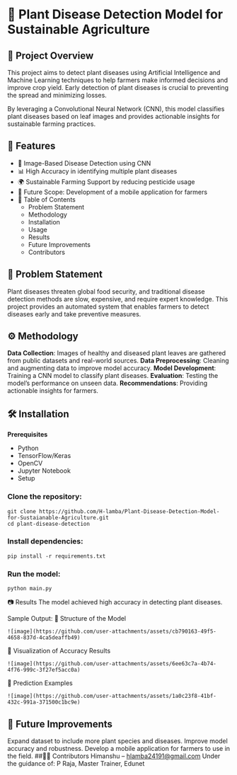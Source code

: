 # 🌱 Plant Disease Detection Model for Sustainable Agriculture
## 📌 Project Overview
This project aims to detect plant diseases using Artificial Intelligence and Machine Learning techniques to help farmers make informed decisions and improve crop yield. Early detection of plant diseases is crucial to preventing the spread and minimizing losses.

By leveraging a Convolutional Neural Network (CNN), this model classifies plant diseases based on leaf images and provides actionable insights for sustainable farming practices.

## 🚀 Features
* 🌿 Image-Based Disease Detection using CNN
* 📊 High Accuracy in identifying multiple plant diseases
* 🌍 Sustainable Farming Support by reducing pesticide usage
* 📲 Future Scope: Development of a mobile application for farmers
* 📖 Table of Contents
  * Problem Statement
  * Methodology
  * Installation
  * Usage
  * Results
  * Future Improvements
  * Contributors
  
## 🔬 Problem Statement
Plant diseases threaten global food security, and traditional disease detection methods are slow, expensive, and require expert knowledge. This project provides an automated system that enables farmers to detect diseases early and take preventive measures.

## ⚙️ Methodology
**Data Collection**: Images of healthy and diseased plant leaves are gathered from public datasets and real-world sources.
**Data Preprocessing**: Cleaning and augmenting data to improve model accuracy.
**Model Development**: Training a CNN model to classify plant diseases.
**Evaluation**: Testing the model’s performance on unseen data.
**Recommendations**: Providing actionable insights for farmers.

## 🛠️ Installation
**Prerequisites**
* Python
* TensorFlow/Keras
* OpenCV
* Jupyter Notebook
* Setup
### Clone the repository:

```
git clone https://github.com/H-lamba/Plant-Disease-Detection-Model-for-Sustaianable-Agriculture.git
cd plant-disease-detection
```
### Install dependencies:
```
pip install -r requirements.txt
```
### Run the model:
```
python main.py
```
📷 Results
The model achieved high accuracy in detecting plant diseases.

Sample Output:
📌 Structure of the Model

    ![image](https://github.com/user-attachments/assets/cb790163-49f5-4658-837d-4ca5deaffb49)

📌 Visualization of Accuracy Results

    ![image](https://github.com/user-attachments/assets/6ee63c7a-4b74-4f76-999c-3f27ef5acc0a)

📌 Prediction Examples

    ![image](https://github.com/user-attachments/assets/1a0c23f8-41bf-432c-991a-371500c1bc9e)

## 🚀 Future Improvements
Expand dataset to include more plant species and diseases.
Improve model accuracy and robustness.
Develop a mobile application for farmers to use in the field.
##👨‍💻 Contributors
Himanshu – [hlamba24191@gmail.com](Email)
Under the guidance of: P Raja, Master Trainer, Edunet
